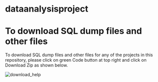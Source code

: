 # dataanalysisproject
# To download SQL dump files and other files

To download SQL dump files and other files for any of the projects in this repository, please click on green Code button at top right and click on Download Zip as shown below. 

![download_help](https://user-images.githubusercontent.com/60363945/180615052-05d1b0a2-d4af-4eca-9b23-23ed4042961e.png)
